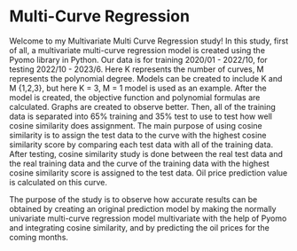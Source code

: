 # Multi-Curve Regression
Welcome to my Multivariate Multi Curve Regression study! In this study, first of all, a multivariate multi-curve regression model is created using the Pyomo library in Python. Our data is for training 2020/01 - 2022/10, for testing 2022/10 - 2023/6. Here K represents the number of curves, M represents the polynomial degree. Models can be created to include K and M {1,2,3}, but here K = 3, M = 1 model is used as an example. After the model is created, the objective function and polynomial formulas are calculated. Graphs are created to observe better. Then, all of the training data is separated into 65% training and 35% test to use to test how well cosine similarity does assignment. The main purpose of using cosine similarity is to assign the test data to the curve with the highest cosine similarity score by comparing each test data with all of the training data. After testing, cosine similarity study is done between the real test data and the real training data and the curve of the training data with the highest cosine similarity score is assigned to the test data. Oil price prediction value is calculated on this curve.

The purpose of the study is to observe how accurate results can be obtained by creating an original prediction model by making the normally univariate multi-curve regression model multivariate with the help of Pyomo and integrating cosine similarity, and by predicting the oil prices for the coming months.
